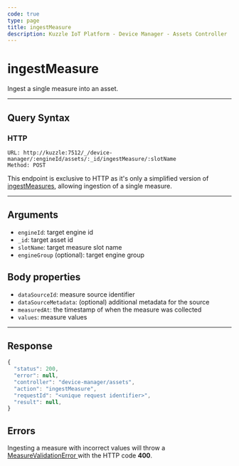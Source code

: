 ```yaml
---
code: true
type: page
title: ingestMeasure
description: Kuzzle IoT Platform - Device Manager - Assets Controller
---
```


# ingestMeasure

Ingest a single measure into an asset.

---

## Query Syntax

### HTTP

```http
URL: http://kuzzle:7512/_/device-manager/:engineId/assets/:_id/ingestMeasure/:slotName
Method: POST
```

This endpoint is exclusive to HTTP as it's only a simplified version of [ingestMeasures](./index.md), allowing ingestion of a single measure.

---

## Arguments

- `engineId`: target engine id
- `_id`: target asset id
- `slotName`: target measure slot name
- `engineGroup` (optional): target engine group

## Body properties

- `dataSourceId`: measure source identifier
- `dataSourceMetadata`: (optional) additional metadata for the source
- `measuredAt`: the timestamp of when the measure was collected
- `values`: measure values

---

## Response

```js
{
  "status": 200,
  "error": null,
  "controller": "device-manager/assets",
  "action": "ingestMeasure",
  "requestId": "<unique request identifier>",
  "result": null,
}
```

## Errors

Ingesting a measure with incorrect values will throw a [ MeasureValidationError ](../../../errors/measure-validation/index.md) with the HTTP code **400**.